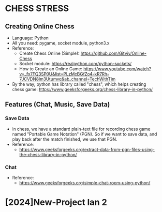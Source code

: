 
# CHESS STRESS
## Creating Online Chess
- Language: Python
- All you need: pygame, socket module, python3.x
- Reference: 
    + Create Chess Online (Simple): https://github.com/Gitviv/Online-Chess
    + Socket module: https://realpython.com/python-sockets/
    + How to Create an Online Game: https://www.youtube.com/watch?v=_fx7FQ3SP0U&list=PLzMcBGfZo4-kR7Rh-7JCVDN8lm3Utumvq&ab_channel=TechWithTim
- By the way, python has library called "chess", which helps creating chess game: https://www.geeksforgeeks.org/chess-library-in-python/
## Features (Chat, Music, Save Data)
### Save Data
- In chess, we have a standard plain-text file for recording chess game named "Portable Game Notation" (PGN). So if we want to save data, and play back after the match finished, we use that PGN.
- Reference:
    + https://www.geeksforgeeks.org/extract-data-from-pgn-files-using-the-chess-library-in-python/   
### Chat
- Reference:
    + https://www.geeksforgeeks.org/simple-chat-room-using-python/
# [2024]New-Project lan 2


